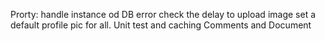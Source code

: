 Prorty:
handle instance od DB error
check the delay to upload image
set a default profile pic for all.
Unit test
and caching
Comments and Document